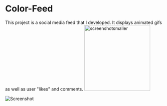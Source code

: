 # Color-Feed
This project is a social media feed that I developed. It displays animated gifs as well as user "likes" and comments.
<img width="211" alt="screenshotsmaller" src="https://cloud.githubusercontent.com/assets/13486833/23242853/1dc217b0-f930-11e6-9e63-e38ef898c7b4.png">


![Screenshot](https://cloud.githubusercontent.com/assets/13486833/23242747/85f80ebc-f92f-11e6-968e-670d15588403.png)
